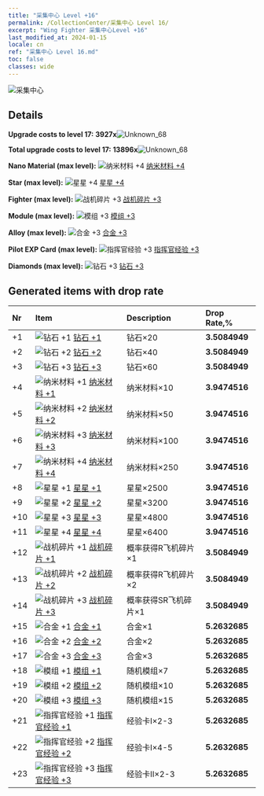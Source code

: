 ```yaml
---
title: "采集中心 Level +16"
permalink: /CollectionCenter/采集中心 Level 16/
excerpt: "Wing Fighter 采集中心Level +16"
last_modified_at: 2024-01-15
locale: cn
ref: "采集中心 Level 16.md"
toc: false
classes: wide
---
```



  ![采集中心](/images/bh_img6.png)

## Details

 **Upgrade costs to level 17:** **3927x**![Unknown_68](/images/item/bh_img25_p.png)

 **Total upgrade costs to level 17:** **13896x**![Unknown_68](/images/item/bh_img25_p.png)

 **Nano Material (max level):** ![纳米材料 +4](/images/cc/CC_纳米材料_4_p.png) [纳米材料 +4](/cn/CollectionCenter/纳米材料_4/)

 **Star (max level):** ![星星 +4](/images/cc/CC_星星_4_p.png) [星星 +4](/cn/CollectionCenter/星星_4/)

 **Fighter (max level):** ![战机碎片 +3](/images/cc/CC_战机碎片_3_p.png) [战机碎片 +3](/cn/CollectionCenter/战机碎片_3/)

 **Module (max level):** ![模组 +3](/images/cc/CC_模组_3_p.png) [模组 +3](/cn/CollectionCenter/模组_3/)

 **Alloy (max level):** ![合金 +3](/images/cc/CC_合金_3_p.png) [合金 +3](/cn/CollectionCenter/合金_3/)

 **Pilot EXP Card (max level):** ![指挥官经验 +3](/images/cc/CC_指挥官经验_3_p.png) [指挥官经验 +3](/cn/CollectionCenter/指挥官经验_3/)

 **Diamonds (max level):** ![钻石 +3](/images/cc/CC_钻石_3_p.png) [钻石 +3](/cn/CollectionCenter/钻石_3/)

## Generated items with drop rate

  |  Nr |     Item   |    Description   |  Drop Rate,% |
  |:----|:-----------|:-----------------|:-------------|
  | +1 | ![钻石 +1](/images/cc/CC_钻石_1_p.png) [钻石 +1](/cn/CollectionCenter/钻石_1/) | 钻石×20 | **3.5084949** |
  | +2 | ![钻石 +2](/images/cc/CC_钻石_2_p.png) [钻石 +2](/cn/CollectionCenter/钻石_2/) | 钻石×40 | **3.5084949** |
  | +3 | ![钻石 +3](/images/cc/CC_钻石_3_p.png) [钻石 +3](/cn/CollectionCenter/钻石_3/) | 钻石×60 | **3.5084949** |
  | +4 | ![纳米材料 +1](/images/cc/CC_纳米材料_1_p.png) [纳米材料 +1](/cn/CollectionCenter/纳米材料_1/) | 纳米材料×10 | **3.9474516** |
  | +5 | ![纳米材料 +2](/images/cc/CC_纳米材料_2_p.png) [纳米材料 +2](/cn/CollectionCenter/纳米材料_2/) | 纳米材料×50 | **3.9474516** |
  | +6 | ![纳米材料 +3](/images/cc/CC_纳米材料_3_p.png) [纳米材料 +3](/cn/CollectionCenter/纳米材料_3/) | 纳米材料×100 | **3.9474516** |
  | +7 | ![纳米材料 +4](/images/cc/CC_纳米材料_4_p.png) [纳米材料 +4](/cn/CollectionCenter/纳米材料_4/) | 纳米材料×250 | **3.9474516** |
  | +8 | ![星星 +1](/images/cc/CC_星星_1_p.png) [星星 +1](/cn/CollectionCenter/星星_1/) | 星星×2500 | **3.9474516** |
  | +9 | ![星星 +2](/images/cc/CC_星星_2_p.png) [星星 +2](/cn/CollectionCenter/星星_2/) | 星星×3200 | **3.9474516** |
  | +10 | ![星星 +3](/images/cc/CC_星星_3_p.png) [星星 +3](/cn/CollectionCenter/星星_3/) | 星星×4800 | **3.9474516** |
  | +11 | ![星星 +4](/images/cc/CC_星星_4_p.png) [星星 +4](/cn/CollectionCenter/星星_4/) | 星星×6400 | **3.9474516** |
  | +12 | ![战机碎片 +1](/images/cc/CC_战机碎片_1_p.png) [战机碎片 +1](/cn/CollectionCenter/战机碎片_1/) | 概率获得R飞机碎片×1 | **3.5084949** |
  | +13 | ![战机碎片 +2](/images/cc/CC_战机碎片_2_p.png) [战机碎片 +2](/cn/CollectionCenter/战机碎片_2/) | 概率获得R飞机碎片×2 | **3.5084949** |
  | +14 | ![战机碎片 +3](/images/cc/CC_战机碎片_3_p.png) [战机碎片 +3](/cn/CollectionCenter/战机碎片_3/) | 概率获得SR飞机碎片×1 | **3.5084949** |
  | +15 | ![合金 +1](/images/cc/CC_合金_1_p.png) [合金 +1](/cn/CollectionCenter/合金_1/) | 合金×1 | **5.2632685** |
  | +16 | ![合金 +2](/images/cc/CC_合金_2_p.png) [合金 +2](/cn/CollectionCenter/合金_2/) | 合金×2 | **5.2632685** |
  | +17 | ![合金 +3](/images/cc/CC_合金_3_p.png) [合金 +3](/cn/CollectionCenter/合金_3/) | 合金×3 | **5.2632685** |
  | +18 | ![模组 +1](/images/cc/CC_模组_1_p.png) [模组 +1](/cn/CollectionCenter/模组_1/) | 随机模组×7 | **5.2632685** |
  | +19 | ![模组 +2](/images/cc/CC_模组_2_p.png) [模组 +2](/cn/CollectionCenter/模组_2/) | 随机模组×10 | **5.2632685** |
  | +20 | ![模组 +3](/images/cc/CC_模组_3_p.png) [模组 +3](/cn/CollectionCenter/模组_3/) | 随机模组×15 | **5.2632685** |
  | +21 | ![指挥官经验 +1](/images/cc/CC_指挥官经验_1_p.png) [指挥官经验 +1](/cn/CollectionCenter/指挥官经验_1/) | 经验卡I×2-3 | **5.2632685** |
  | +22 | ![指挥官经验 +2](/images/cc/CC_指挥官经验_2_p.png) [指挥官经验 +2](/cn/CollectionCenter/指挥官经验_2/) | 经验卡I×4-5 | **5.2632685** |
  | +23 | ![指挥官经验 +3](/images/cc/CC_指挥官经验_3_p.png) [指挥官经验 +3](/cn/CollectionCenter/指挥官经验_3/) | 经验卡II×2-3 | **5.2632685** |

